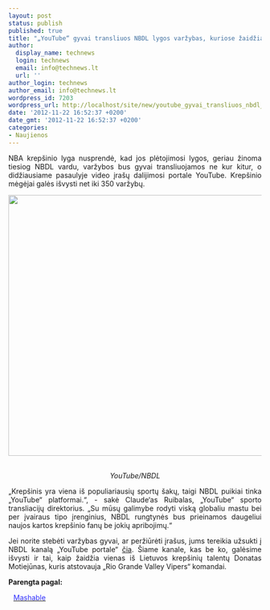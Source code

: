 ```yaml
---
layout: post
status: publish
published: true
title: "„YouTube“ gyvai transliuos NBDL lygos varžybas, kuriose žaidžia Donatas Motiejūnas"
author:
  display_name: technews
  login: technews
  email: info@technews.lt
  url: ''
author_login: technews
author_email: info@technews.lt
wordpress_id: 7203
wordpress_url: http://localhost/site/new/youtube_gyvai_transliuos_nbdl_lygos_varzybas_kuriose_zaidzia_donatas_motiejunas/
date: '2012-11-22 16:52:37 +0200'
date_gmt: '2012-11-22 16:52:37 +0200'
categories:
- Naujienos
---
```

<p style="text-align:justify">NBA krepšinio lyga nusprendė, kad jos plėtojimosi lygos, geriau žinoma tiesiog NBDL vardu, varžybos bus gyvai transliuojamos ne kur kitur, o didžiausiame pasaulyje video įrašų dalijimosi portale YouTube. Krepšinio mėgėjai galės išvysti net iki 350 varžybų.</p>
<p style="text-align:center"> <a target="blank" href="http://www.technologijos.lt/upload/image/n/technologijos/it/S-29639/YouTube.jpg"><img alt="" src="http://www.technologijos.lt/upload/image/n/technologijos/it/S-29639/1-YouTube.jpg" style="width: 520px;" /></a></p>
<div style="text-align:center"> <strong></strong><br/><em>YouTube/NBDL</em></div>
<div style="text-align:justify"><!--[if gte mso 9]><![endif]--><!--[if gte mso 9]><xml></p>
<p>  Normal<br />
  0</p>
<p>  false<br />
  false<br />
  false</p>
<p>  EN-US<br />
  X-NONE<br />
  X-NONE</p>
<p></xml><![endif]--><!--[if gte mso 9]><![endif]--><!--[if gte mso 10]></p>
<style>
 /* Style Definitions */<br />
 table.MsoNormalTable<br />
	{mso-style-name:"Table Normal";<br />
	mso-style-parent:"";<br />
	line-height:115%;<br />
	font-size:11.0pt;"Calibri","sans-serif";<br />
	mso-bidi-"Times New Roman";}<br />
</style>
<p><![endif]--></p>
<p><span>&bdquo;Krepšinis yra viena iš populiariausių sportų šakų, taigi NBDL puikiai tinka &bdquo;YouTube&ldquo; platformai.&ldquo;, - sakė Claude&lsquo;as Ruibalas, &bdquo;YouTube&ldquo; sporto transliacijų direktorius. &bdquo;Su mūsų galimybe rodyti viską globaliu mastu bei per įvairaus tipo įrenginius, NBDL rungtynės bus prieinamos daugeliui naujos kartos krepšinio fanų be jokių apribojimų.&ldquo;</span></p>
<p><span>Jei norite stebėti varžybas gyvai, ar peržiūrėti įrašus, jums tereikia užsukti į NBDL kanalą &bdquo;YouTube portale&ldquo; <a href="http://www.youtube.com/nbadleague">čia</a>. Šiame kanale, kas be ko, galėsime išvysti ir tai, kaip žaidžia vienas iš Lietuvos krepšinių talentų Donatas Motiejūnas, kuris atstovauja &bdquo;Rio Grande Valley Vipers&ldquo; komandai.</span></p>
</div>
<p><strong>Parengta pagal:</strong></p>
<p style="margin:0px 0px 0px 10px"><a target="blank" href="http://mashable.com/2012/11/21/nba-development-league-youtube/"><span style="color:#2E2EFE">Mashable</span></a></p>
